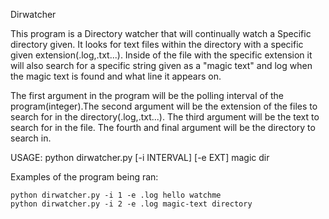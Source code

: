 Dirwatcher

This program is a Directory watcher that will continually watch a Specific directory given. It looks for text files within the directory with a specific given extension(.log,.txt...). Inside of the file with the specific extension it will also search for a specific string given as a "magic text" and log when the magic text is found and what line it appears on. 

The first argument in the program will be the polling interval of the program(integer).The second argument will be the extension of the files to search for in the directory(.log,.txt...). The third argument will be the text to search for in the file. The fourth and final argument will be the directory to search in.

USAGE: python dirwatcher.py [-i INTERVAL] [-e EXT] magic dir

Examples of the program being ran:  
```
python dirwatcher.py -i 1 -e .log hello watchme  
python dirwatcher.py -i 2 -e .log magic-text directory  
```